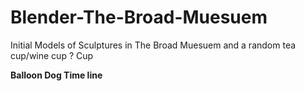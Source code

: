 # Blender-The-Broad-Muesuem
Initial Models of Sculptures in The Broad Muesuem and a random tea cup/wine cup ? Cup

**Balloon Dog Time line**
